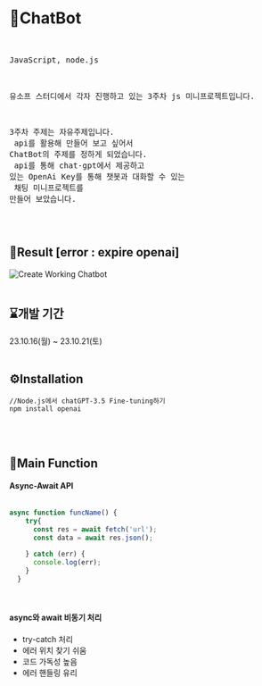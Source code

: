 # 🤖ChatBot
<br>
<pre>JavaScript, node.js<br>

유소프 스터디에서 각자 진행하고 있는 3주차 js 미니프로젝트입니다.

3주차 주제는 자유주제입니다.<br>
api를 활용해 만들어 보고 싶어서 ChatBot의 주제를 정하게 되었습니다.<br>
api를 통해 chat-gpt에서 제공하고 있는 OpenAi Key를 통해 챗봇과 대화할 수 있는<br>
채팅 미니프로젝트를 만들어 보았습니다. 
</pre>
<br>

## 🚨Result [error : expire openai]
![Create Working Chatbot](https://github.com/SOFTNY/chatBot_Proj3/assets/111892963/fe8351fe-b626-43de-b13e-715e7ac9a8b1)
<br>
<br>

## ⌛개발 기간
23.10.16(월) ~ 23.10.21(토)
<br>
<br>

## ⚙️Installation
```
//Node.js에서 chatGPT-3.5 Fine-tuning하기
npm install openai
```
<br>
<br>

## 📌Main Function
#### Async-Await API
```javascript

async function funcName() {
    try{
      const res = await fetch('url');
      const data = await res.json();
      
    } catch (err) {
      console.log(err);
    }
  }
```
<br>


<h4>async와 await 비동기 처리</h4>

- try-catch 처리
- 에러 위치 찾기 쉬움 
- 코드 가독성 높음
- 에러 핸들링 유리








